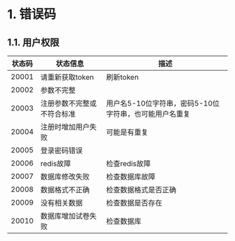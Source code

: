 # 1. 错误码
## 1.1. 用户权限
| 状态码 | 状态信息 | 描述 |
| --- | --- | --- |
| 20001 | 请重新获取token | 刷新token |
| 20002 | 参数不完整 | &nbsp; |
| 20003 | 注册参数不完整或不符合标准 | 用户名5-10位字符串，密码5-10位字符串，也可能用户名重复 |
| 20004 | 注册时增加用户失败 | 可能是有重复 |
| 20005 | 登录密码错误 | &nbsp; |
| 20006 | redis故障 | 检查redis故障 |
| 20007 | 数据库修改失败 | 检查数据库故障 |
| 20008 | 数据格式不正确 | 检查数据格式是否正确 |
| 20009 | 没有相关数据 | 检查数据是否存在 |
| 20010 | 数据库增加试卷失败 | 检查数据库 |